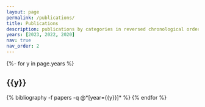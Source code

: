 ```yaml
---
layout: page
permalink: /publications/
title: Publications
description: publications by categories in reversed chronological order. generated by jekyll-scholar.
years: [2023, 2022, 2020]
nav: true
nav_order: 2
---
```

<!-- _pages/publications.md -->
<div class="publications">

{%- for y in page.years %}
  <h2 class="year">{{y}}</h2>
  {% bibliography -f papers -q @*[year={{y}}]* %}
{% endfor %}

</div>
